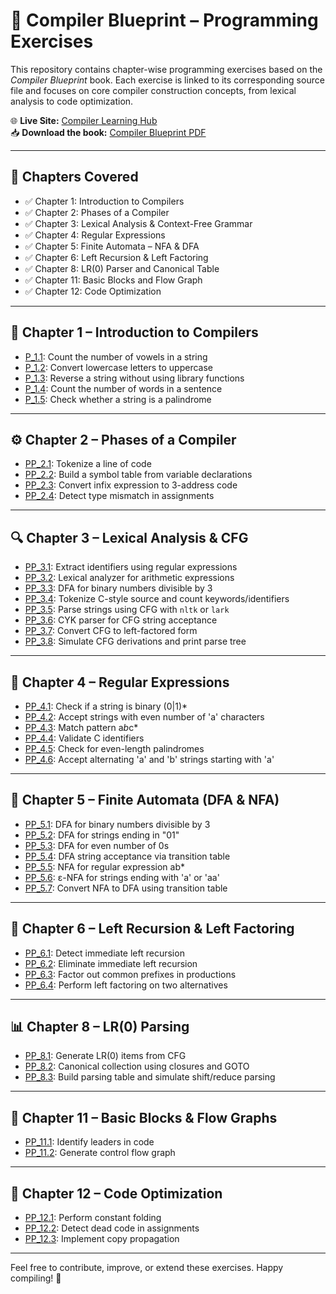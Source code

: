# 📘 Compiler Blueprint – Programming Exercises

This repository contains chapter-wise programming exercises based on the *Compiler Blueprint* book. Each exercise is linked to its corresponding source file and focuses on core compiler construction concepts, from lexical analysis to code optimization.

🌐 **Live Site:** [Compiler Learning Hub](https://compiler-learninghub.onrender.com)  
📥 **Download the book:** [Compiler Blueprint PDF](https://drive.google.com/file/d/1TRMY7GE4qbrQnGHrVyXrGyO641CmaTYF/view?usp=drive_link)

---

## 📖 Chapters Covered

- ✅ Chapter 1: Introduction to Compilers  
- ✅ Chapter 2: Phases of a Compiler  
- ✅ Chapter 3: Lexical Analysis & Context-Free Grammar  
- ✅ Chapter 4: Regular Expressions  
- ✅ Chapter 5: Finite Automata – NFA & DFA  
- ✅ Chapter 6: Left Recursion & Left Factoring  
- ✅ Chapter 8: LR(0) Parser and Canonical Table  
- ✅ Chapter 11: Basic Blocks and Flow Graph  
- ✅ Chapter 12: Code Optimization  

---

## 🧩 Chapter 1 – Introduction to Compilers

- [P_1.1](p_1.1.c): Count the number of vowels in a string  
- [P_1.2](p_1.2.c): Convert lowercase letters to uppercase  
- [P_1.3](p_1.3.c): Reverse a string without using library functions  
- [P_1.4](p_1.4.c): Count the number of words in a sentence  
- [P_1.5](p_1.5.c): Check whether a string is a palindrome  

---

## ⚙️ Chapter 2 – Phases of a Compiler

- [PP_2.1](p_2.1.c): Tokenize a line of code  
- [PP_2.2](p_2.2.c): Build a symbol table from variable declarations  
- [PP_2.3](p_2.3.c): Convert infix expression to 3-address code  
- [PP_2.4](p_2.4.c): Detect type mismatch in assignments  

---

## 🔍 Chapter 3 – Lexical Analysis & CFG

- [PP_3.1](p_3.1.py): Extract identifiers using regular expressions  
- [PP_3.2](p_3.2.py): Lexical analyzer for arithmetic expressions  
- [PP_3.3](p_3.3.py): DFA for binary numbers divisible by 3  
- [PP_3.4](p_3.4.c): Tokenize C-style source and count keywords/identifiers  
- [PP_3.5](p_3.5.py): Parse strings using CFG with `nltk` or `lark`  
- [PP_3.6](p_3.6.py): CYK parser for CFG string acceptance  
- [PP_3.7](p_3.7.py): Convert CFG to left-factored form  
- [PP_3.8](p_3.8.py): Simulate CFG derivations and print parse tree  

---

## 🔡 Chapter 4 – Regular Expressions

- [PP_4.1](p_4.1.c): Check if a string is binary (0|1)*  
- [PP_4.2](p_4.2.c): Accept strings with even number of 'a' characters  
- [PP_4.3](p_4.3.c): Match pattern a*b*c*  
- [PP_4.4](p_4.4.c): Validate C identifiers  
- [PP_4.5](p_4.5.c): Check for even-length palindromes  
- [PP_4.6](p_4.6.c): Accept alternating 'a' and 'b' strings starting with 'a'  

---

## 🔁 Chapter 5 – Finite Automata (DFA & NFA)

- [PP_5.1](p_5.1.cpp): DFA for binary numbers divisible by 3  
- [PP_5.2](p_5.2.cpp): DFA for strings ending in "01"  
- [PP_5.3](p_5.3.cpp): DFA for even number of 0s  
- [PP_5.4](p_5.4.cpp): DFA string acceptance via transition table  
- [PP_5.5](p_5.5.cpp): NFA for regular expression ab*  
- [PP_5.6](p_5.6.cpp): ε-NFA for strings ending with 'a' or 'aa'  
- [PP_5.7](p_5.7.cpp): Convert NFA to DFA using transition table  

---

## 🧮 Chapter 6 – Left Recursion & Left Factoring

- [PP_6.1](p_6.1.c): Detect immediate left recursion  
- [PP_6.2](p_6.2.c): Eliminate immediate left recursion  
- [PP_6.3](p_6.3.c): Factor out common prefixes in productions  
- [PP_6.4](p_6.4.c): Perform left factoring on two alternatives  

---

## 📊 Chapter 8 – LR(0) Parsing

- [PP_8.1](p_8.1.cpp): Generate LR(0) items from CFG  
- [PP_8.2](p_8.2.cpp): Canonical collection using closures and GOTO  
- [PP_8.3](p_8.3.cpp): Build parsing table and simulate shift/reduce parsing  

---

## 🔁 Chapter 11 – Basic Blocks & Flow Graphs

- [PP_11.1](p_11.1.cpp): Identify leaders in code  
- [PP_11.2](p_11.2.cpp): Generate control flow graph  

---

## 🧠 Chapter 12 – Code Optimization

- [PP_12.1](p_12.1.cpp): Perform constant folding  
- [PP_12.2](p_12.2.cpp): Detect dead code in assignments  
- [PP_12.3](p_12.3.cpp): Implement copy propagation  

---

Feel free to contribute, improve, or extend these exercises. Happy compiling! 🚀
